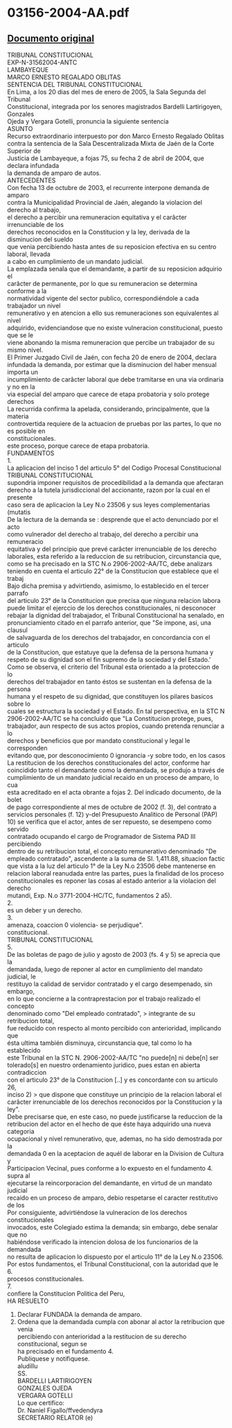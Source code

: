 
03156-2004-AA.pdf
=================
  
[Documento original](https://tc.gob.pe/jurisprudencia/2005/03156-2004-AA.pdf)  
---  
TRIBUNAL CONSTITUCIONAL  
EXP-N-31562004-ANTC  
LAMBAYEQUE  
MARCO ERNESTO REGALADO OBLITAS  
SENTENCIA DEL TRIBUNAL CONSTITUCIONAL  
En Lima, a los 20 dias del mes de enero de 2005, la Sala Segunda del Tribunal  
Constitucional, integrada por los senores magistrados Bardelli Lartirigoyen, Gonzales  
Ojeda y Vergara Gotelli, pronuncia la siguiente sentencia  
ASUNTO  
Recurso extraordinario interpuesto por don Marco Ernesto Regalado Oblitas  
contra la sentencia de la Sala Descentralizada Mixta de Jaén de la Corte Superior de  
Justicia de Lambayeque, a fojas 75, su fecha 2 de abril de 2004, que declara infundada  
la demanda de amparo de autos.  
ANTECEDENTES  
Con fecha 13 de octubre de 2003, el recurrente interpone demanda de amparo  
contra la Municipalidad Provincial de Jaén, alegando la violacion del derecho al trabajo,  
el derecho a percibir una remuneracion equitativa y el carâcter irrenunciable de los  
derechos reconocidos en la Constitucion y la ley, derivada de la disminucion del sueldo  
que venia percibiendo hasta antes de su reposicion efectiva en su centro laboral, llevada  
a cabo en cumplimiento de un mandato judicial.  
La emplazada senala que el demandante, a partir de su reposicion adquirio el  
carâcter de permanente, por lo que su remuneracion se determina conforme a la  
normatividad vigente del sector publico, correspondiéndole a cada trabajador un nivel  
remunerativo y en atencion a ello sus remuneraciones son equivalentes al nivel  
adquirido, evidenciandose que no existe vulneracion constitucional, puesto que se le  
viene abonando la misma remuneracion que percibe un trabajador de su mismo nivel.  
El Primer Juzgado Civil de Jaén, con fecha 20 de enero de 2004, declara  
infundada la demanda, por estimar que la disminucion del haber mensual importa un  
incumplimiento de carâcter laboral que debe tramitarse en una via ordinaria y no en la  
via especial del amparo que carece de etapa probatoria y solo protege derechos  
La recurrida confirma la apelada, considerando, principalmente, que la materia  
controvertida requiere de la actuacion de pruebas por las partes, lo que no es posible en  
constitucionales.  
este proceso, porque carece de etapa probatoria.  
FUNDAMENTOS  
1.  
La aplicacion del inciso 1 del articulo 5° del Codigo Procesal Constitucional  
TRIBUNAL CONSTITUCIONAL  
supondria imponer requisitos de procedibilidad a la demanda que afectaran  
derecho a la tutela jurisdiccional del accionante, razon por la cual en el presente  
caso sera de aplicacion la Ley N.o 23506 y sus leyes complementarias (mutatis  
De la lectura de la demanda se : desprende que el acto denunciado por el acto  
como vulnerador del derecho al trabajo, del derecho a percibir una remuneracio  
equitativa y del principio que prevé carâcter irrenunciable de los derecho  
laborales, esta referido a la reduccion de su retribucion, circunstancia que,  
como se ha precisado en la STC N.o 2906-2002-AA/TC, debe analizars  
teniendo en cuenta el articulo 22° de la Constitucion que establece que el trabaj  
Bajo dicha premisa y advirtiendo, asimismo, lo establecido en el tercer parrafo  
del articulo 23° de la Constitucion que precisa que ninguna relacion labora  
puede limitar el ejerccio de los derechos constitucionales, ni desconocer  
rebajar la dignidad del trabajador, el Tribunal Constitucional ha senalado, en  
pronunciamiento citado en el parrafo anterior, que "Se impone, asi, una clausul  
de salvaguarda de los derechos del trabajador, en concordancia con el articulo  
de la Constitucion, que estatuye que la defensa de la persona humana y  
respeto de su dignidad son el fin supremo de la sociedad y del Estado.'  
Como se observa, el criterio del Tribunal esta orientado a la proteccion de lo  
derechos del trabajador en tanto éstos se sustentan en la defensa de la persona  
humana y el respeto de su dignidad, que constituyen los pilares basicos sobre lo  
cuales se estructura la sociedad y el Estado. En tal perspectiva, en la STC N  
2906-2002-AA/TC se ha concluido que "La Constitucion protege, pues,  
trabajador, aun respecto de sus actos propios, cuando pretenda renunciar a lo  
derechos y beneficios que por mandato constitucional y legal le corresponden  
evitando que, por desconocimiento 0 ignorancia -y sobre todo, en los casos  
La restitucion de los derechos constitucionales del actor, conforme har  
coincidido tanto el demandante como la demandada, se produjo a través de  
cumplimiento de un mandato judicial recaido en un proceso de amparo, lo cua  
esta acreditado en el acta obrante a fojas 2. Del indicado documento, de la bolet  
de pago correspondiente al mes de octubre de 2002 (f. 3), del contrato a  
servicios personales (f. 12) y-del Presupuesto Analitico de Personal (PAP)  
10) se verifica que el actor, antes de ser repuesto, se desempeno como servido  
contratado ocupando el cargo de Programador de Sistema PAD III percibiendo  
dentro de su retribucion total, el concepto remunerativo denominado "De  
empleado contratado", ascendente a la suma de SI. 1,411.88, situacion factic  
que vista a la luz del articulo 1° de la Ley N.o 23506 debe mantenerse en  
relacion laboral reanudada entre las partes, pues la finalidad de los proceso  
constitucionales es reponer las cosas al estado anterior a la violacion del derecho  
mutandi, Exp. N.o 3771-2004-HC/TC, fundamentos 2 a5).  
2.  
es un deber y un derecho.  
3.  
amenaza, coaccion 0 violencia- se perjudique".  
constitucional.  
TRIBUNAL CONSTITUCIONAL  
5.  
De las boletas de pago de julio y agosto de 2003 (fs. 4 y 5) se aprecia que la  
demandada, luego de reponer al actor en cumplimiento del mandato judicial, le  
restituyo la calidad de servidor contratado y el cargo desempenado, sin embargo,  
en lo que concierne a la contraprestacion por el trabajo realizado el concepto  
denominado como "Del empleado contratado", > integrante de su retribucion total,  
fue reducido con respecto al monto percibido con anterioridad, implicando que  
ésta ultima también disminuya, circunstancia que, tal como lo ha establecido  
este Tribunal en la STC N. 2906-2002-AA/TC "no puede[n] ni debe[n] ser  
tolerado[s] en nuestro ordenamiento juridico, pues estan en abierta contradiccion  
con el articulo 23° de la Constitucion [..] y es concordante con su articulo 26,  
inciso 2) > que dispone que constituye un principio de la relacion laboral el  
carâcter irrenunciable de los derechos reconocidos por la Constitucion y la ley".  
Debe precisarse que, en este caso, no puede justificarse la reduccion de la  
retribucion del actor en el hecho de que éste haya adquirido una nueva categoria  
ocupacional y nivel remunerativo, que, ademas, no ha sido demostrada por la  
demandada 0 en la aceptacion de aquél de laborar en la Division de Cultura y  
Participacion Vecinal, pues conforme a lo expuesto en el fundamento 4. supra al  
ejecutarse la reincorporacion del demandante, en virtud de un mandato judicial  
recaido en un proceso de amparo, debio respetarse el caracter restitutivo de los  
Por consiguiente, advirtiéndose la vulneracion de los derechos constitucionales  
invocados, este Colegiado estima la demanda; sin embargo, debe senalar que no  
habiéndose verificado la intencion dolosa de los funcionarios de la demandada  
no resulta de aplicacion lo dispuesto por el articulo 11° de la Ley N.o 23506.  
Por estos fundamentos, el Tribunal Constitucional, con la autoridad que le  
6.  
procesos constitucionales.  
7.  
confiere la Constitucion Politica del Peru,  
HA RESUELTO  
1. Declarar FUNDADA la demanda de amparo.  
2. Ordena que la demandada cumpla con abonar al actor la retribucion que venia  
percibiendo con anterioridad a la restitucion de su derecho constitucional, segun se  
ha precisado en el fundamento 4.  
Publiquese y notifiquese.  
aludillu  
SS.  
BARDELLI LARTIRIGOYEN  
GONZALES OJEDA  
VERGARA GOTELLI  
Lo que certifico:  
Dr. Naniel Figallo/ffvedendyra  
SECRETARIO RELATOR (e)